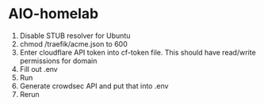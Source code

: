# AIO-homelab

1. Disable STUB resolver for Ubuntu
2. chmod /traefik/acme.json to 600
3. Enter cloudflare API token into cf-token file. This should have read/write permissions for domain
4. Fill out .env
5. Run
6. Generate crowdsec API and put that into .env
7. Rerun
